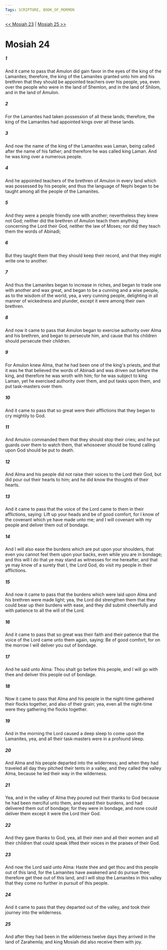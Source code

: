 ```yaml
---
Tags: SCRIPTURE, BOOK_OF_MORMON
---
```


[<< Mosiah 23](BOOK_OF_MORMON/08_Mosiah/Mosiah_23.md) | [Mosiah 25 >>](BOOK_OF_MORMON/08_Mosiah/Mosiah_25.md)

# Mosiah 24

##### 1

And it came to pass that Amulon did gain favor in the eyes of the king of the Lamanites; therefore, the king of the Lamanites granted unto him and his brethren that they should be appointed teachers over his people, yea, even over the people who were in the land of Shemlon, and in the land of Shilom, and in the land of Amulon.

##### 2

For the Lamanites had taken possession of all these lands; therefore, the king of the Lamanites had appointed kings over all these lands.

##### 3

And now the name of the king of the Lamanites was Laman, being called after the name of his father; and therefore he was called king Laman. And he was king over a numerous people.

##### 4

And he appointed teachers of the brethren of Amulon in every land which was possessed by his people; and thus the language of Nephi began to be taught among all the people of the Lamanites.

##### 5

And they were a people friendly one with another; nevertheless they knew not God; neither did the brethren of Amulon teach them anything concerning the Lord their God, neither the law of Moses; nor did they teach them the words of Abinadi;

##### 6

But they taught them that they should keep their record, and that they might write one to another.

##### 7

And thus the Lamanites began to increase in riches, and began to trade one with another and wax great, and began to be a cunning and a wise people, as to the wisdom of the world, yea, a very cunning people, delighting in all manner of wickedness and plunder, except it were among their own brethren.

##### 8

And now it came to pass that Amulon began to exercise authority over Alma and his brethren, and began to persecute him, and cause that his children should persecute their children.

##### 9

For Amulon knew Alma, that he had been one of the king's priests, and that it was he that believed the words of Abinadi and was driven out before the king, and therefore he was wroth with him; for he was subject to king Laman, yet he exercised authority over them, and put tasks upon them, and put task-masters over them.

##### 10

And it came to pass that so great were their afflictions that they began to cry mightily to God.

##### 11

And Amulon commanded them that they should stop their cries; and he put guards over them to watch them, that whosoever should be found calling upon God should be put to death.

##### 12

And Alma and his people did not raise their voices to the Lord their God, but did pour out their hearts to him; and he did know the thoughts of their hearts.

##### 13

And it came to pass that the voice of the Lord came to them in their afflictions, saying: Lift up your heads and be of good comfort, for I know of the covenant which ye have made unto me; and I will covenant with my people and deliver them out of bondage.

##### 14

And I will also ease the burdens which are put upon your shoulders, that even you cannot feel them upon your backs, even while you are in bondage; and this will I do that ye may stand as witnesses for me hereafter, and that ye may know of a surety that I, the Lord God, do visit my people in their afflictions.

##### 15

And now it came to pass that the burdens which were laid upon Alma and his brethren were made light; yea, the Lord did strengthen them that they could bear up their burdens with ease, and they did submit cheerfully and with patience to all the will of the Lord.

##### 16

And it came to pass that so great was their faith and their patience that the voice of the Lord came unto them again, saying: Be of good comfort, for on the morrow I will deliver you out of bondage.

##### 17

And he said unto Alma: Thou shalt go before this people, and I will go with thee and deliver this people out of bondage.

##### 18

Now it came to pass that Alma and his people in the night-time gathered their flocks together, and also of their grain; yea, even all the night-time were they gathering the flocks together.

##### 19

And in the morning the Lord caused a deep sleep to come upon the Lamanites, yea, and all their task-masters were in a profound sleep.

##### 20

And Alma and his people departed into the wilderness; and when they had traveled all day they pitched their tents in a valley, and they called the valley Alma, because he led their way in the wilderness.

##### 21

Yea, and in the valley of Alma they poured out their thanks to God because he had been merciful unto them, and eased their burdens, and had delivered them out of bondage; for they were in bondage, and none could deliver them except it were the Lord their God.

##### 22

And they gave thanks to God, yea, all their men and all their women and all their children that could speak lifted their voices in the praises of their God.

##### 23

And now the Lord said unto Alma: Haste thee and get thou and this people out of this land, for the Lamanites have awakened and do pursue thee; therefore get thee out of this land, and I will stop the Lamanites in this valley that they come no further in pursuit of this people.

##### 24

And it came to pass that they departed out of the valley, and took their journey into the wilderness.

##### 25

And after they had been in the wilderness twelve days they arrived in the land of Zarahemla; and king Mosiah did also receive them with joy.
